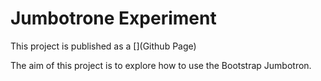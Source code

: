 # Jumbotrone Experiment

This project is published as a [](Github Page)

The aim of this project is to explore how to use the Bootstrap
Jumbotron.